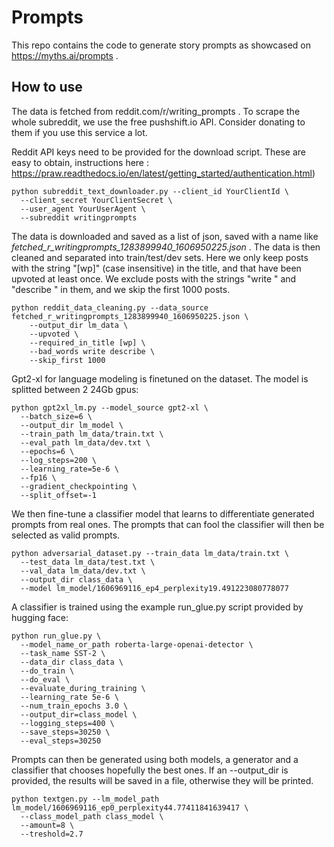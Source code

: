 # Prompts

This repo contains the code to generate story prompts as showcased on https://myths.ai/prompts .

## How to use

The data is fetched from reddit.com/r/writing_prompts . To scrape the whole subreddit, we use the free pushshift.io API. Consider donating to them if you use this service a lot.

Reddit API keys need to be provided for the download script. These are easy to obtain, instructions here : https://praw.readthedocs.io/en/latest/getting_started/authentication.html)
```
python subreddit_text_downloader.py --client_id YourClientId \
  --client_secret YourClientSecret \
  --user_agent YourUserAgent \
  --subreddit writingprompts
```

The data is downloaded and saved as a list of json, saved with a name like *fetched_r_writingprompts_1283899940_1606950225.json* . The data is then cleaned and separated into train/test/dev sets. Here we only keep posts with the string "[wp]" (case insensitive) in the title, and that have been upvoted at least once. We exclude posts with the strings "write " and "describe " in them, and we skip the first 1000 posts.
```
python reddit_data_cleaning.py --data_source fetched_r_writingprompts_1283899940_1606950225.json \
    --output_dir lm_data \
    --upvoted \
    --required_in_title [wp] \
    --bad_words write describe \
    --skip_first 1000
```

Gpt2-xl for language modeling is finetuned on the dataset. The model is splitted between 2 24Gb gpus:
```
python gpt2xl_lm.py --model_source gpt2-xl \
  --batch_size=6 \
  --output_dir lm_model \
  --train_path lm_data/train.txt \
  --eval_path lm_data/dev.txt \
  --epochs=6 \
  --log_steps=200 \
  --learning_rate=5e-6 \
  --fp16 \
  --gradient_checkpointing \
  --split_offset=-1
```

We then fine-tune a classifier model that learns to differentiate generated prompts from real ones. The prompts that can fool the classifier will then be selected as valid prompts.  
```
python adversarial_dataset.py --train_data lm_data/train.txt \
  --test_data lm_data/test.txt \
  --val_data lm_data/dev.txt \
  --output_dir class_data \
  --model lm_model/1606969116_ep4_perplexity19.491223080778077
```

A classifier is trained using the example run_glue.py script provided by hugging face:
```
python run_glue.py \
  --model_name_or_path roberta-large-openai-detector \
  --task_name SST-2 \
  --data_dir class_data \
  --do_train \
  --do_eval \
  --evaluate_during_training \
  --learning_rate 5e-6 \
  --num_train_epochs 3.0 \
  --output_dir=class_model \
  --logging_steps=400 \
  --save_steps=30250 \
  --eval_steps=30250
```

Prompts can then be generated using both models, a generator and a classifier that chooses hopefully the best ones. If an --output_dir is provided, the results will be saved in a file, otherwise they will be printed. 
```
python textgen.py --lm_model_path lm_model/1606969116_ep0_perplexity44.77411841639417 \
  --class_model_path class_model \
  --amount=8 \
  --treshold=2.7  
```
